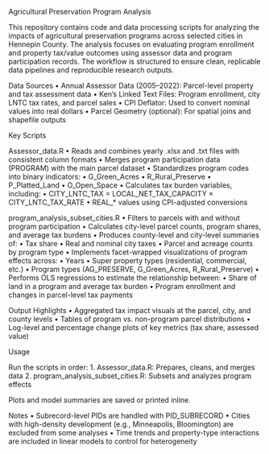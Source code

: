Agricultural Preservation Program Analysis

This repository contains code and data processing scripts for analyzing the impacts of agricultural preservation programs across selected cities in Hennepin County. The analysis focuses on evaluating program enrollment and property tax/value outcomes using assessor data and program participation records. The workflow is structured to ensure clean, replicable data pipelines and reproducible research outputs.

Data Sources
	•	Annual Assessor Data (2005–2022): Parcel-level property and tax assessment data
	•	Ken’s Linked Text Files: Program enrollment, city LNTC tax rates, and parcel sales
	•	CPI Deflator: Used to convert nominal values into real dollars
	•	Parcel Geometry (optional): For spatial joins and shapefile outputs

Key Scripts

Assessor_data.R
	•	Reads and combines yearly .xlsx and .txt files with consistent column formats
	•	Merges program participation data (PROGRAM) with the main parcel dataset
	•	Standardizes program codes into binary indicators:
	•	G_Green_Acres
	•	R_Rural_Preserve
	•	P_Platted_Land
	•	O_Open_Space
	•	Calculates tax burden variables, including:
	•	CITY_LNTC_TAX = LOCAL_NET_TAX_CAPACITY × CITY_LNTC_TAX_RATE
	•	REAL_* values using CPI-adjusted conversions

program_analysis_subset_cities.R
	•	Filters to parcels with and without program participation
	•	Calculates city-level parcel counts, program shares, and average tax burdens
	•	Produces county-level and city-level summaries of:
	•	Tax share
	•	Real and nominal city taxes
	•	Parcel and acreage counts by program type
	•	Implements facet-wrapped visualizations of program effects across:
	•	Years
	•	Super property types (residential, commercial, etc.)
	•	Program types (AG_PRESERVE, G_Green_Acres, R_Rural_Preserve)
	•	Performs OLS regressions to estimate the relationship between:
	•	Share of land in a program and average tax burden
	•	Program enrollment and changes in parcel-level tax payments

Output Highlights
	•	Aggregated tax impact visuals at the parcel, city, and county levels
	•	Tables of program vs. non-program parcel distributions
	•	Log-level and percentage change plots of key metrics (tax share, assessed value)

Usage

Run the scripts in order:
	1.	Assessor_data.R: Prepares, cleans, and merges data
	2.	program_analysis_subset_cities.R: Subsets and analyzes program effects

Plots and model summaries are saved or printed inline.

Notes
	•	Subrecord-level PIDs are handled with PID_SUBRECORD
	•	Cities with high-density development (e.g., Minneapolis, Bloomington) are excluded from some analyses
	•	Time trends and property-type interactions are included in linear models to control for heterogeneity
